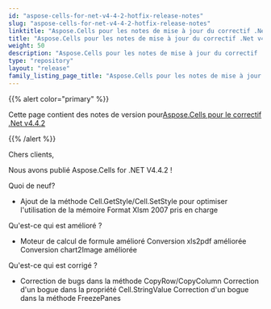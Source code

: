 ```yaml
---
id: "aspose-cells-for-net-v4-4-2-hotfix-release-notes"
slug: "aspose-cells-for-net-v4-4-2-hotfix-release-notes"
linktitle: "Aspose.Cells pour les notes de mise à jour du correctif .Net v4.4.2"
title: "Aspose.Cells pour les notes de mise à jour du correctif .Net v4.4.2"
weight: 50
description: "Aspose.Cells pour les notes de mise à jour du correctif .Net v4.4.2 – the latest updates and fixes."
type: "repository"
layout: "release"
family_listing_page_title: "Aspose.Cells pour les notes de mise à jour du correctif .Net v4.4.2"
---
```

{{% alert color="primary" %}} 

 Cette page contient des notes de version pour[Aspose.Cells pour le correctif .Net v4.4.2](https://releases.aspose.com/cells/net/new-releases/aspose.cells-for-.net-v4.4.2-hotfix/)

{{% /alert %}} 

 Chers clients,

 Nous avons publié Aspose.Cells for .NET V4.4.2 !

 Quoi de neuf?

- Ajout de la méthode Cell.GetStyle/Cell.SetStyle pour optimiser l'utilisation de la mémoire
 Format Xlsm 2007 pris en charge

 Qu'est-ce qui est amélioré ?

- Moteur de calcul de formule amélioré
Conversion xls2pdf améliorée
 Conversion chart2Image améliorée

 Qu'est-ce qui est corrigé ?

- Correction de bugs dans la méthode CopyRow/CopyColumn
 Correction d'un bogue dans la propriété Cell.StringValue
 Correction d'un bogue dans la méthode FreezePanes
